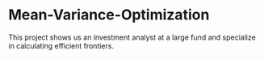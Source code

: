 # Mean-Variance-Optimization
This project shows us an investment analyst at a large fund and specialize in calculating efficient frontiers.
